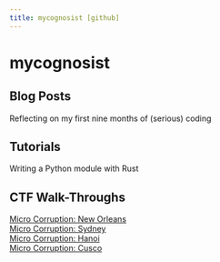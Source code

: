 ```yaml
---
title: mycognosist [github]
---
```


# mycognosist
## Blog Posts
Reflecting on my first nine months of (serious) coding

## Tutorials
Writing a Python module with Rust

## CTF Walk-Throughs
[Micro Corruption: New Orleans](https://mycognosist.github.io/micro-corruption-1.html)  
[Micro Corruption: Sydney](https://mycognosist.github.io/micro-corruption-2.html)  
[Micro Corruption: Hanoi](https://mycognosist.github.io/micro-corruption-3.html)  
[Micro Corruption: Cusco](https://mycognosist.github.io/micro-corruption-4.html)  
